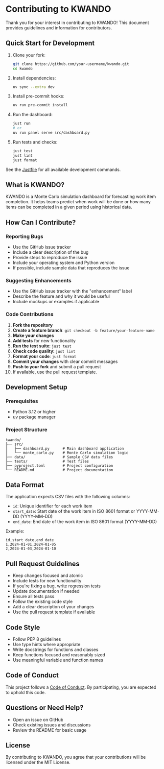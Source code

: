 # Contributing to KWANDO

Thank you for your interest in contributing to KWANDO! This document provides guidelines and information for contributors.

## Quick Start for Development

1. Clone your fork:
   ```sh
   git clone https://github.com/your-username/kwando.git
   cd kwando
   ```
2. Install dependencies:
   ```sh
   uv sync --extra dev
   ```
3. Install pre-commit hooks:
   ```sh
   uv run pre-commit install
   ```
4. Run the dashboard:
   ```sh
   just run
   # or
   uv run panel serve src/dashboard.py
   ```
5. Run tests and checks:
   ```sh
   just test
   just lint
   just format
   ```

See the [Justfile](justfile) for all available development commands.

## What is KWANDO?

KWANDO is a Monte Carlo simulation dashboard for forecasting work item completion. It helps teams predict when work will be done or how many items can be completed in a given period using historical data.

## How Can I Contribute?

### Reporting Bugs

- Use the GitHub issue tracker
- Include a clear description of the bug
- Provide steps to reproduce the issue
- Include your operating system and Python version
- If possible, include sample data that reproduces the issue

### Suggesting Enhancements

- Use the GitHub issue tracker with the "enhancement" label
- Describe the feature and why it would be useful
- Include mockups or examples if applicable

### Code Contributions

1. **Fork the repository**
2. **Create a feature branch**: `git checkout -b feature/your-feature-name`
3. **Make your changes**
4. **Add tests** for new functionality
5. **Run the test suite**: `just test`
6. **Check code quality**: `just lint`
7. **Format your code**: `just format`
8. **Commit your changes** with clear commit messages
9. **Push to your fork** and submit a pull request
10. If available, use the pull request template.

## Development Setup

### Prerequisites

- Python 3.12 or higher
- [uv](https://docs.astral.sh/uv/getting-started/installation/) package manager

### Project Structure

```
kwando/
├── src/
│   ├── dashboard.py      # Main dashboard application
│   └── monte_carlo.py    # Monte Carlo simulation logic
├── data/                 # Sample CSV data files
├── tests/                # Test files
├── pyproject.toml        # Project configuration
└── README.md             # Project documentation
```

## Data Format

The application expects CSV files with the following columns:
- `id`: Unique identifier for each work item
- `start_date`: Start date of the work item in ISO 8601 format or YYYY-MM-DD (YYYY-MM-DD)
- `end_date`: End date of the work item in ISO 8601 format (YYYY-MM-DD)

Example:
```csv
id,start_date,end_date
1,2024-01-01,2024-01-05
2,2024-01-03,2024-01-10
```

## Pull Request Guidelines

- Keep changes focused and atomic
- Include tests for new functionality
- If you're fixing a bug, write regression tests
- Update documentation if needed
- Ensure all tests pass
- Follow the existing code style
- Add a clear description of your changes
- Use the pull request template if available

## Code Style

- Follow PEP 8 guidelines
- Use type hints where appropriate
- Write docstrings for functions and classes
- Keep functions focused and reasonably sized
- Use meaningful variable and function names

## Code of Conduct

This project follows a [Code of Conduct](CODE_OF_CONDUCT.md). By participating, you are expected to uphold this code.

## Questions or Need Help?

- Open an issue on GitHub
- Check existing issues and discussions
- Review the README for basic usage

## License

By contributing to KWANDO, you agree that your contributions will be licensed under the MIT License.
